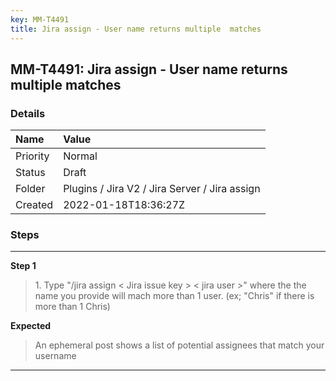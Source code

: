 ```yaml
---
key: MM-T4491
title: Jira assign - User name returns multiple  matches
---
```


## MM-T4491: Jira assign - User name returns multiple matches

### Details

| Name     | Value                                         |
| :------- | :-------------------------------------------- |
| Priority | Normal                                        |
| Status   | Draft                                         |
| Folder   | Plugins / Jira V2 / Jira Server / Jira assign |
| Created  | 2022-01-18T18:36:27Z                          |

### Steps

<hr/>

**Step 1**

> <article>1. Type &quot;/jira assign &lt; Jira issue key &gt; &lt; jira user &gt;&quot; where the the name you provide will mach more than 1 user. (ex; &quot;Chris&quot; if there is more than 1 Chris)</article>

**Expected**

> <article>An ephemeral post shows a list of potential assignees that match your username</article>

<hr/>
